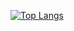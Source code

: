 [![Top Langs](https://stats-one-vert.vercel.app/api/top-langs/?username=alinahmettekin)](https://github.com/alinahmettekin/github-readme-stats)
